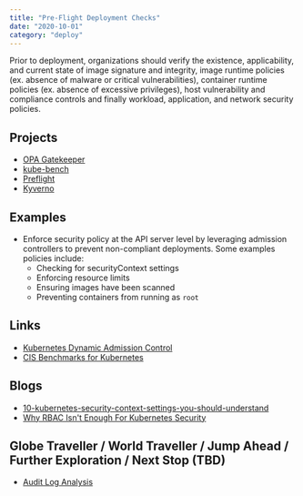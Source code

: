 ```yaml
---
title: "Pre-Flight Deployment Checks"
date: "2020-10-01"
category: "deploy"
---
```

Prior to deployment, organizations should verify the existence, applicability, and current state of image signature and
integrity, image runtime policies (ex. absence of malware or critical vulnerabilities), container runtime policies
(ex. absence of excessive privileges), host vulnerability and compliance controls and finally workload, application,
and network security policies.

## Projects
- [OPA Gatekeeper](https://github.com/open-policy-agent/gatekeeper)
- [kube-bench](https://github.com/aquasecurity/kube-bench)
- [Preflight](https://github.com/jetstack/preflight)
- [Kyverno](https://github.com/kyverno/kyverno/)

<!---
## Commercial Projects
- Trend Micro Container Security
- Styra DAS
- Prisma Cloud Compute
- Rapid7 kAdvisor
-->

## Examples
- Enforce security policy at the API server level by leveraging admission controllers to prevent non-compliant deployments.
Some examples policies include:
  - Checking for securityContext settings
  - Enforcing resource limits
  - Ensuring images have been scanned
  - Preventing containers from running as `root`

## Links
- [Kubernetes Dynamic Admission Control](https://kubernetes.io/docs/reference/access-authn-authz/extensible-admission-controllers/)
- [CIS Benchmarks for Kubernetes](https://www.cisecurity.org/benchmark/kubernetes/)

## Blogs
  - [10-kubernetes-security-context-settings-you-should-understand](https://snyk.io/blog/10-kubernetes-security-context-settings-you-should-understand/)
  - [Why RBAC Isn't Enough For Kubernetes Security](https://blog.styra.com/blog/why-rbac-is-not-enough-for-kubernetes-api-security)

## Globe Traveller / World Traveller / Jump Ahead / Further Exploration / Next Stop (TBD)

- [Audit Log Analysis](./audit-log-analysis)